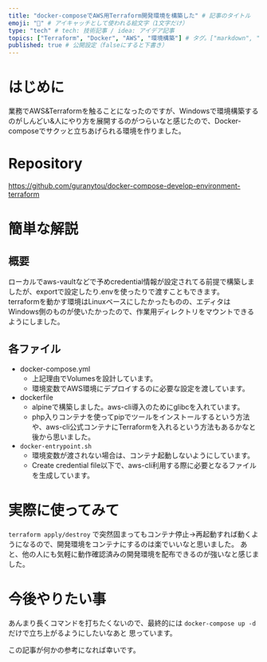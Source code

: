 ```yaml
---
title: "docker-composeでAWS用Terraform開発環境を構築した" # 記事のタイトル
emoji: "🐳" # アイキャッチとして使われる絵文字（1文字だけ）
type: "tech" # tech: 技術記事 / idea: アイデア記事
topics: ["Terraform", "Docker", "AWS", "環境構築"] # タグ。["markdown", "rust", "aws"]のように指定する
published: true # 公開設定（falseにすると下書き）
---
```


# はじめに
業務でAWS&Terraformを触ることになったのですが、Windowsで環境構築するのがしんどい&人にやり方を展開するのがつらいなと感じたので、Docker-composeでサクッと立ちあげられる環境を作りました。

# Repository
https://github.com/guranytou/docker-compose-develop-environment-terraform

# 簡単な解説
## 概要
ローカルでaws-vaultなどで予めcredential情報が設定されてる前提で構築しましたが、exportで設定したり.envを使ったりで渡すこともできます。  
terraformを動かす環境はLinuxベースにしたかったものの、エディタはWindows側のものが使いたかったので、作業用ディレクトリをマウントできるようにしました。


## 各ファイル
- docker-compose.yml
    - 上記理由でVolumesを設計しています。
    - 環境変数でAWS環境にデプロイするのに必要な設定を渡しています。
- dockerfile
    - alpineで構築しました。aws-cli導入のためにglibcを入れています。
    - php入りコンテナを使ってpipでツールをインストールするという方法や、aws-cli公式コンテナにTerraformを入れるという方法もあるかなと後から思いました。
-  `docker-entrypoint.sh`
    - 環境変数が渡されない場合は、コンテナ起動しないようにしています。
    - Create credential file以下で、aws-cli利用する際に必要となるファイルを生成しています。

# 実際に使ってみて
`terraform apply/destroy` で突然固まってもコンテナ停止→再起動すれば動くようになるので、開発環境をコンテナにするのは楽でいいなと思いました。
あと、他の人にも気軽に動作確認済みの開発環境を配布できるのが強いなと感じました。

# 今後やりたい事
あんまり長くコマンドを打ちたくないので、最終的には `docker-compose up -d`だけで立ち上がるようにしたいなあと
思っています。

この記事が何かの参考になれば幸いです。

